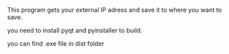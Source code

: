 This program gets your external IP adress and save it to where you want to save.

you need to install pyqt and pyinstaller to build.

you can find .exe file in dist folder